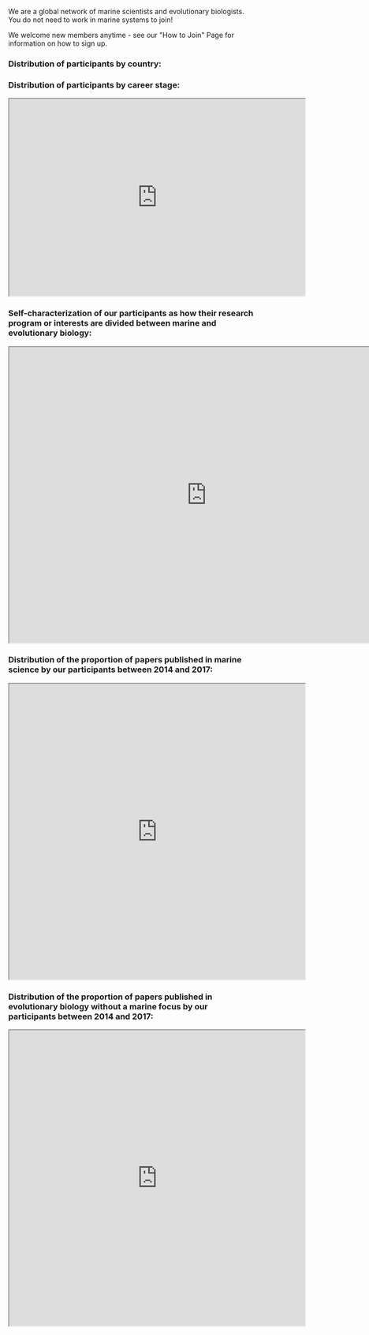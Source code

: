We are a global network of marine scientists and evolutionary biologists. You do not need to work in marine systems to join! 

We welcome new members anytime - see our "How to Join" Page for information on how to sign up.

### Distribution of participants by country:


### Distribution of participants by career stage:

<iframe src="https://docs.google.com/spreadsheets/d/e/2PACX-1vT1gteeKA8xna4mqtL8l6d2SxEm14T6CLzL2uY6QvJxzBh75R069UyFtHdK6I5oPUWohyEL_mN5iHur/pubchart?oid=682714450&amp;format=interactive" width="600" height = "400"></iframe>

###  Self-characterization of our participants as how their research program or interests are divided between marine and evolutionary biology:

<iframe src="https://docs.google.com/spreadsheets/d/e/2PACX-1vT1gteeKA8xna4mqtL8l6d2SxEm14T6CLzL2uY6QvJxzBh75R069UyFtHdK6I5oPUWohyEL_mN5iHur/pubchart?oid=95104451&amp;format=interactive" width="800" height = "600"></iframe>

### Distribution of the proportion of papers published in marine science by our participants between 2014 and 2017:

<iframe src="https://docs.google.com/spreadsheets/d/e/2PACX-1vT1gteeKA8xna4mqtL8l6d2SxEm14T6CLzL2uY6QvJxzBh75R069UyFtHdK6I5oPUWohyEL_mN5iHur/pubchart?oid=912835837&amp;format=interactive" width="600" height = "600"></iframe>

### Distribution of the proportion of papers published in evolutionary biology without a marine focus by our participants between 2014 and 2017:

<iframe src="https://docs.google.com/spreadsheets/d/e/2PACX-1vT1gteeKA8xna4mqtL8l6d2SxEm14T6CLzL2uY6QvJxzBh75R069UyFtHdK6I5oPUWohyEL_mN5iHur/pubchart?oid=166604481&amp;format=interactive" width="600" height = "600"></iframe>
